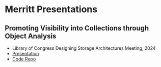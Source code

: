 # Merritt Presentations

## Promoting Visibility into Collections through Object Analysis
- Library of Congress Designing Storage Architectures Meeting, 2024
- [Presentation](https://docs.google.com/presentation/d/e/2PACX-1vSEzvh2cKjdirkx16I6AqS_P50aE9l0AezfN6Y0c7XHa3OdrAqB-HrWvVuQ02waeew6FPze9oPPvjUu/pub?start=false&loop=false&delayms=3000)
- [Code Repo](https://github.com/CDLUC3/mrt-cron/blob/main/coll-health-obj-analysis/README.md)
